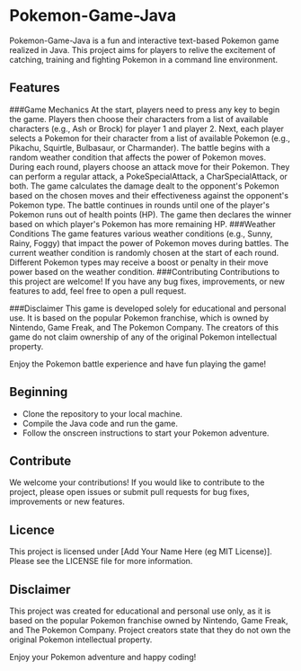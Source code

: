 # Pokemon-Game-Java

Pokemon-Game-Java is a fun and interactive text-based Pokemon game realized in Java. This project aims for players to relive the excitement of catching, training and fighting Pokemon in a command line environment.

## Features

###Game Mechanics
At the start, players need to press any key to begin the game.
Players then choose their characters from a list of available characters (e.g., Ash or Brock) for player 1 and player 2.
Next, each player selects a Pokemon for their character from a list of available Pokemon (e.g., Pikachu, Squirtle, Bulbasaur, or Charmander).
The battle begins with a random weather condition that affects the power of Pokemon moves.
During each round, players choose an attack move for their Pokemon. They can perform a regular attack, a PokeSpecialAttack, a CharSpecialAttack, or both.
The game calculates the damage dealt to the opponent's Pokemon based on the chosen moves and their effectiveness against the opponent's Pokemon type.
The battle continues in rounds until one of the player's Pokemon runs out of health points (HP).
The game then declares the winner based on which player's Pokemon has more remaining HP.
###Weather Conditions
The game features various weather conditions (e.g., Sunny, Rainy, Foggy) that impact the power of Pokemon moves during battles.
The current weather condition is randomly chosen at the start of each round.
Different Pokemon types may receive a boost or penalty in their move power based on the weather condition.
###Contributing
Contributions to this project are welcome! If you have any bug fixes, improvements, or new features to add, feel free to open a pull request.

###Disclaimer
This game is developed solely for educational and personal use. It is based on the popular Pokemon franchise, which is owned by Nintendo, Game Freak, and The Pokemon Company. The creators of this game do not claim ownership of any of the original Pokemon intellectual property.

Enjoy the Pokemon battle experience and have fun playing the game!

## Beginning

- Clone the repository to your local machine.
- Compile the Java code and run the game.
- Follow the onscreen instructions to start your Pokemon adventure.

## Contribute

We welcome your contributions! If you would like to contribute to the project, please open issues or submit pull requests for bug fixes, improvements or new features.

## Licence

This project is licensed under [Add Your Name Here (eg MIT License)]. Please see the LICENSE file for more information.

## Disclaimer

This project was created for educational and personal use only, as it is based on the popular Pokemon franchise owned by Nintendo, Game Freak, and The Pokemon Company. Project creators state that they do not own the original Pokemon intellectual property.

Enjoy your Pokemon adventure and happy coding!
